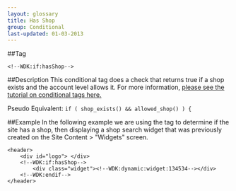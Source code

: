 ```yaml
---
layout: glossary
title: Has Shop
group: Conditional
last-updated: 01-03-2013
---
```



##Tag

`<!--WDK:if:hasShop-->`

##Description
This conditional tag does a check that returns true if a shop exists and the account level allows it.
For more information, [please see the tutorial on conditional tags here.](/pages/tutorials/12conditional-tags.html)

Pseudo Equivalent:
`if ( shop_exists() && allowed_shop() ) {`

##Example
In the following example we are using the tag to determine if the site has a shop, then displaying a shop search widget that was previously created on the Site Content > "Widgets" screen.

```
<header>
	<div id="logo"> </div>
	<!--WDK:if:hasShop-->
		<div class="widget"><!--WDK:dynamic:widget:134534--></div>
	<!--WDK:endif-->
</header>
```